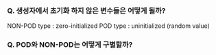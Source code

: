 ### Q. 생성자에서 초기화 하지 않은 변수들은 어떻게 될까?

NON-POD type : zero-initialized
POD type : uninitialized (random value)

### Q. POD와 NON-POD는 어떻게 구별할까?
